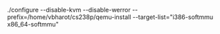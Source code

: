 ./configure --disable-kvm --disable-werror --prefix=/home/vbharot/cs238p/qemu-install --target-list="i386-softmmu x86_64-softmmu"
